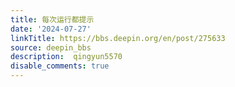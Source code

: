 ```yaml
---
title: 每次运行都提示
date: '2024-07-27'
linkTitle: https://bbs.deepin.org/en/post/275633
source: deepin_bbs
description:  qingyun5570 
disable_comments: true
---
```



